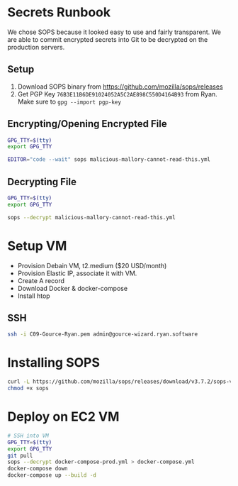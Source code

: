 # Secrets Runbook

We chose SOPS because it looked easy to use and fairly transparent. We are able to commit encrypted secrets into Git to be decrypted on the production servers.

## Setup

1. Download SOPS binary from https://github.com/mozilla/sops/releases
2. Get PGP Key `76B3E11B6DE91024052A5C2AE898C550D4164B93` from Ryan. Make sure to `gpg --import pgp-key`

## Encrypting/Opening Encrypted File

```bash
GPG_TTY=$(tty)
export GPG_TTY

EDITOR="code --wait" sops malicious-mallory-cannot-read-this.yml
```

## Decrypting File

```bash
GPG_TTY=$(tty)
export GPG_TTY

sops --decrypt malicious-mallory-cannot-read-this.yml
```

# Setup VM
- Provision Debain VM, t2.medium ($20 USD/month)
- Provision Elastic IP, associate it with VM.
- Create A record
- Download Docker & docker-compose
- Install htop

## SSH

```bash
ssh -i C09-Gource-Ryan.pem admin@gource-wizard.ryan.software 
```

# Installing SOPS

```bash
curl -L https://github.com/mozilla/sops/releases/download/v3.7.2/sops-v3.7.2.linux --output sops
chmod +x sops
```

# Deploy on EC2 VM

```bash
# SSH into VM
GPG_TTY=$(tty)
export GPG_TTY
git pull
sops --decrypt docker-compose-prod.yml > docker-compose.yml
docker-compose down
docker-compose up --build -d
```

